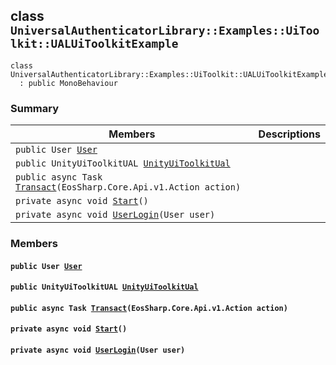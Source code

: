 ## class `UniversalAuthenticatorLibrary::Examples::UiToolkit::UALUiToolkitExample` 

```
class UniversalAuthenticatorLibrary::Examples::UiToolkit::UALUiToolkitExample
  : public MonoBehaviour
```

### Summary

 Members                        | Descriptions                                
--------------------------------|---------------------------------------------
`public User `[`User`](#class_universal_authenticator_library_1_1_examples_1_1_ui_toolkit_1_1_u_a_l_ui_toolkit_example_1a1bc85edb00c515f44011ae20a3639468) | 
`public UnityUiToolkitUAL `[`UnityUiToolkitUal`](#class_universal_authenticator_library_1_1_examples_1_1_ui_toolkit_1_1_u_a_l_ui_toolkit_example_1af5bc12e2823dcc1ed400e23e66978326) | 
`public async Task `[`Transact`](#class_universal_authenticator_library_1_1_examples_1_1_ui_toolkit_1_1_u_a_l_ui_toolkit_example_1a8dd5828de74ec702b773f3f0db96ce3e)`(EosSharp.Core.Api.v1.Action action)` | 
`private async void `[`Start`](#class_universal_authenticator_library_1_1_examples_1_1_ui_toolkit_1_1_u_a_l_ui_toolkit_example_1a5957aa0d15061f2c6b7145cca4139d83)`()` | 
`private async void `[`UserLogin`](#class_universal_authenticator_library_1_1_examples_1_1_ui_toolkit_1_1_u_a_l_ui_toolkit_example_1afcea96a52ad5d3485fa5ccafba9a2352)`(User user)` | 

### Members

#### `public User `[`User`](#class_universal_authenticator_library_1_1_examples_1_1_ui_toolkit_1_1_u_a_l_ui_toolkit_example_1a1bc85edb00c515f44011ae20a3639468) 

#### `public UnityUiToolkitUAL `[`UnityUiToolkitUal`](#class_universal_authenticator_library_1_1_examples_1_1_ui_toolkit_1_1_u_a_l_ui_toolkit_example_1af5bc12e2823dcc1ed400e23e66978326) 

#### `public async Task `[`Transact`](#class_universal_authenticator_library_1_1_examples_1_1_ui_toolkit_1_1_u_a_l_ui_toolkit_example_1a8dd5828de74ec702b773f3f0db96ce3e)`(EosSharp.Core.Api.v1.Action action)` 

#### `private async void `[`Start`](#class_universal_authenticator_library_1_1_examples_1_1_ui_toolkit_1_1_u_a_l_ui_toolkit_example_1a5957aa0d15061f2c6b7145cca4139d83)`()` 

#### `private async void `[`UserLogin`](#class_universal_authenticator_library_1_1_examples_1_1_ui_toolkit_1_1_u_a_l_ui_toolkit_example_1afcea96a52ad5d3485fa5ccafba9a2352)`(User user)` 

